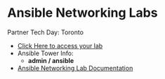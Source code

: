 # Ansible Networking Labs

Partner Tech Day: Toronto
 - [Click Here to access your lab](http://https://s3.amazonaws.com/ptdtoronto.rhdemo.io/ptdtoronto-index.html)
 - Ansible Tower Info:
    * **admin / ansible**
- [Ansible Networking Lab Documentation](https://ipvsean.github.io/workshops/exercises/ansible_network/)

 
